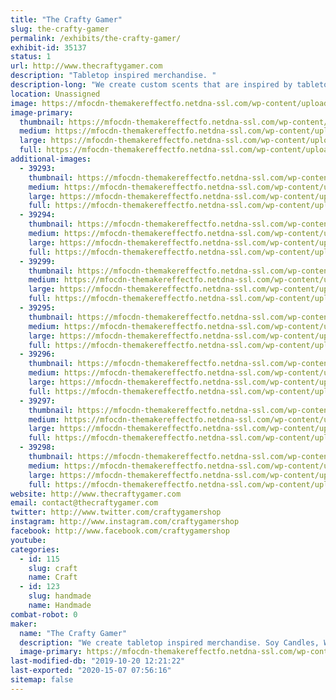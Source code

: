 ```yaml
---
title: "The Crafty Gamer"
slug: the-crafty-gamer
permalink: /exhibits/the-crafty-gamer/
exhibit-id: 35137
status: 1
url: http://www.thecraftygamer.com
description: "Tabletop inspired merchandise. "
description-long: "We create custom scents that are inspired by tabletop games. Our soy based candles and wax melts, room sprays and reed diffusers are designed to be further immerse players when playing traditional board games or role playing games."
location: Unassigned
image: https://mfocdn-themakereffectfo.netdna-ssl.com/wp-content/uploads/2019/07/xRjvTBShWCk25wt1xsOdKplda2KZ6RhWVA.png
image-primary:
  thumbnail: https://mfocdn-themakereffectfo.netdna-ssl.com/wp-content/uploads/2019/07/xRjvTBShWCk25wt1xsOdKplda2KZ6RhWVA-150x150.png
  medium: https://mfocdn-themakereffectfo.netdna-ssl.com/wp-content/uploads/2019/07/xRjvTBShWCk25wt1xsOdKplda2KZ6RhWVA-300x298.png
  large: https://mfocdn-themakereffectfo.netdna-ssl.com/wp-content/uploads/2019/07/xRjvTBShWCk25wt1xsOdKplda2KZ6RhWVA.png
  full: https://mfocdn-themakereffectfo.netdna-ssl.com/wp-content/uploads/2019/07/xRjvTBShWCk25wt1xsOdKplda2KZ6RhWVA.png
additional-images:
  - 39293:
    thumbnail: https://mfocdn-themakereffectfo.netdna-ssl.com/wp-content/uploads/2019/07/xRjvTBShWCk25wt1xsOdKplda2KZ6RhWVA-150x150.png
    medium: https://mfocdn-themakereffectfo.netdna-ssl.com/wp-content/uploads/2019/07/xRjvTBShWCk25wt1xsOdKplda2KZ6RhWVA-300x298.png
    large: https://mfocdn-themakereffectfo.netdna-ssl.com/wp-content/uploads/2019/07/xRjvTBShWCk25wt1xsOdKplda2KZ6RhWVA.png
    full: https://mfocdn-themakereffectfo.netdna-ssl.com/wp-content/uploads/2019/07/xRjvTBShWCk25wt1xsOdKplda2KZ6RhWVA.png
  - 39294:
    thumbnail: https://mfocdn-themakereffectfo.netdna-ssl.com/wp-content/uploads/2019/07/Forest-Wilds-150x150.jpg
    medium: https://mfocdn-themakereffectfo.netdna-ssl.com/wp-content/uploads/2019/07/Forest-Wilds-300x200.jpg
    large: https://mfocdn-themakereffectfo.netdna-ssl.com/wp-content/uploads/2019/07/Forest-Wilds-1024x683.jpg
    full: https://mfocdn-themakereffectfo.netdna-ssl.com/wp-content/uploads/2019/07/Forest-Wilds.jpg
  - 39299:
    thumbnail: https://mfocdn-themakereffectfo.netdna-ssl.com/wp-content/uploads/2019/07/Underwater-Cavern-150x150.jpg
    medium: https://mfocdn-themakereffectfo.netdna-ssl.com/wp-content/uploads/2019/07/Underwater-Cavern-300x200.jpg
    large: https://mfocdn-themakereffectfo.netdna-ssl.com/wp-content/uploads/2019/07/Underwater-Cavern-1024x683.jpg
    full: https://mfocdn-themakereffectfo.netdna-ssl.com/wp-content/uploads/2019/07/Underwater-Cavern.jpg
  - 39295:
    thumbnail: https://mfocdn-themakereffectfo.netdna-ssl.com/wp-content/uploads/2019/07/Wood-Mill-150x150.jpg
    medium: https://mfocdn-themakereffectfo.netdna-ssl.com/wp-content/uploads/2019/07/Wood-Mill-300x200.jpg
    large: https://mfocdn-themakereffectfo.netdna-ssl.com/wp-content/uploads/2019/07/Wood-Mill-1024x683.jpg
    full: https://mfocdn-themakereffectfo.netdna-ssl.com/wp-content/uploads/2019/07/Wood-Mill.jpg
  - 39296:
    thumbnail: https://mfocdn-themakereffectfo.netdna-ssl.com/wp-content/uploads/2019/07/IMG_0029-150x150.jpg
    medium: https://mfocdn-themakereffectfo.netdna-ssl.com/wp-content/uploads/2019/07/IMG_0029-300x200.jpg
    large: https://mfocdn-themakereffectfo.netdna-ssl.com/wp-content/uploads/2019/07/IMG_0029-1024x683.jpg
    full: https://mfocdn-themakereffectfo.netdna-ssl.com/wp-content/uploads/2019/07/IMG_0029.jpg
  - 39297:
    thumbnail: https://mfocdn-themakereffectfo.netdna-ssl.com/wp-content/uploads/2019/07/IMG_0019-150x150.jpg
    medium: https://mfocdn-themakereffectfo.netdna-ssl.com/wp-content/uploads/2019/07/IMG_0019-300x200.jpg
    large: https://mfocdn-themakereffectfo.netdna-ssl.com/wp-content/uploads/2019/07/IMG_0019-1024x683.jpg
    full: https://mfocdn-themakereffectfo.netdna-ssl.com/wp-content/uploads/2019/07/IMG_0019.jpg
  - 39298:
    thumbnail: https://mfocdn-themakereffectfo.netdna-ssl.com/wp-content/uploads/2019/07/IMG_0030-150x150.jpg
    medium: https://mfocdn-themakereffectfo.netdna-ssl.com/wp-content/uploads/2019/07/IMG_0030-300x200.jpg
    large: https://mfocdn-themakereffectfo.netdna-ssl.com/wp-content/uploads/2019/07/IMG_0030-1024x683.jpg
    full: https://mfocdn-themakereffectfo.netdna-ssl.com/wp-content/uploads/2019/07/IMG_0030.jpg
website: http://www.thecraftygamer.com
email: contact@thecraftygamer.com
twitter: http://www.twitter.com/craftygamershop
instagram: http://www.instagram.com/craftygamershop
facebook: http://www.facebook.com/craftygamershop
youtube: 
categories:
  - id: 115
    slug: craft
    name: Craft
  - id: 123
    slug: handmade
    name: Handmade
combat-robot: 0
maker:
  name: "The Crafty Gamer"
  description: "We create tabletop inspired merchandise. Soy Candles, Wax Melts, Reed Diffusers, Room Sprays & Apparel with more items to come."
  image-primary: https://mfocdn-themakereffectfo.netdna-ssl.com/wp-content/uploads/2019/07/Logo-Social-300x300.png
last-modified-db: "2019-10-20 12:21:22"
last-exported: "2020-15-07 07:56:16"
sitemap: false
---
```

